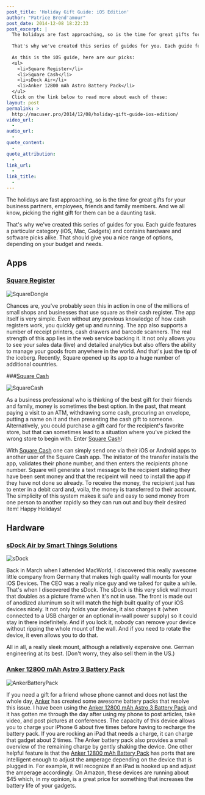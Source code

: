 ```yaml
---
post_title: 'Holiday Gift Guide: iOS Edition'
author: "Patrice Brend'amour"
post_date: 2014-12-08 18:22:33
post_excerpt: |
  The holidays are fast approaching, so is the time for great gifts for your business partners, employees, friends and family members. And we all know, picking the right gift for them can be a daunting task.
  
  That's why we've created this series of guides for you. Each guide features a particular category (iOS, Mac, Gadgets) and contains hardware and software picks alike. That should give you a nice range of options, depending on your budget and needs.
  
  As this is the iOS guide, here are our picks:
  <ul>
  	<li>Square Register</li>
  	<li>Square Cash</li>
  	<li>sDock Air</li>
  	<li>Anker 12800 mAh Astro Battery Pack</li>
  </ul>
  Click on the link below to read more about each of these:
layout: post
permalink: >
  http://macuser.pro/2014/12/08/holiday-gift-guide-ios-edition/
video_url:
  - 
audio_url:
  - 
quote_content:
  - 
quote_attribution:
  - 
link_url:
  - 
link_title:
  - 
---
```



The holidays are fast approaching, so is the time for great gifts for your business partners, employees, friends and family members. And we all know, picking the right gift for them can be a daunting task.

That's why we've created this series of guides for you. Each guide features a particular category (iOS, Mac, Gadgets) and contains hardware and software picks alike. That should give you a nice range of options, depending on your budget and needs.

## Apps

### [Square Register](https://itunes.apple.com/us/app/square-register-accept-credit/id335393788?mt=8&amp;uo=4&amp;at=1l3vb3F)

![SquareDongle][squaredongle]

Chances are, you've probably seen this in action in one of the millions of small shops and businesses that use square as their cash register. The app itself is very simple. Even without any previous knowledge of how cash registers work, you quickly get up and running. The app also supports a number of receipt printers, cash drawers and barcode scanners.
The real strength of this app lies in the web service backing it. It not only allows you to see your sales data (live) and detailed analytics but also offers the ability to manage your goods from anywhere in the world. And that's just the tip of the iceberg.
Recently, Square opened up its app to a huge number of additional countries.

###[Square Cash](https://square.com/cash "link to the square cash site")

![SquareCash][squarecash]

As a business professional who is thinking of the best gift for their friends and family, money is sometimes the best option. In the past, that meant paying a visit to an ATM, withdrawing some cash, procuring an envelope, putting a name on it and then presenting the cash gift to someone. Alternatively, you could purchase a gift card for the recipient's favorite store, but that can sometimes lead to a situation where you've picked the wrong store to begin with. Enter [Square Cash](https://square.com/cash "link to the square cash site")!

With [Square Cash](https://square.com/cash "link to the square cash site") one can simply send one via their iOS or Android apps to another user of the Square Cash app. The initiator of the transfer installs the app, validates their phone number, and then enters the recipients phone number. Square will generate a text message to the recipient stating they have been sent money and that the recipeint will need to install the app if they have not done so already. To receive the money, the recipient just has to enter in a debit card and, voila, the money is transferred to their account. The simplicity of this system makes it safe and easy to send money from one person to another rapidly so they can run out and buy their desired item! Happy Holidays!

## Hardware
### [sDock Air by Smart Things Solutions](http://www.smart-things.com/en/products/sdock-air.html)

![sDock][sdock]

Back in March when I attended MacWorld, I discovered this really awesome little company from Germany that makes high quality wall mounts for your iOS Devices. The CEO was a really nice guy and we talked for quite a while. That's when I discovered the sDock.
The sDock is this very slick wall mount that doubles as a picture frame when it's not in use. The front is made out of anodized aluminum so it will match the high built quality of your iOS devices nicely. It not only holds your device, it also charges it (when connected to a USB charger or an optional in-wall power supply) so it could stay in there indefinitely. And if you lock it, nobody can remove your device without ripping the whole mount of the wall. And if you need to rotate the device, it even allows you to do that.

All in all, a really sleek mount, although a relatively expensive one. German engineering at its best.
(Don't worry, they also sell them in the US.)

### [Anker 12800 mAh Astro 3 Battery Pack](Technology/dp/B00CEZBKTO/ref=sr_1_13?ie=UTF8&amp;qid=1417377239&amp;sr=8-13&amp;keywords=anker&amp;tag=wwwjeromekoeh-20 "anker 12800 mAh battery pack")

![AnkerBatteryPack][ankerBatteryPack]

If you need a gift for a friend whose phone cannot and does not last the whole day, [Anker](http://www.ianker.com "Anker's corporate site") has created some awesome battery packs that resolve this issue. I have been using the [Anker 12800 mAh Astro 3 Battery Pack](Technology/dp/B00CEZBKTO/ref=sr_1_13?ie=UTF8&amp;qid=1417377239&amp;sr=8-13&amp;keywords=anker&amp;tag=wwwjeromekoeh-20 "anker 12800 mAh battery pack") and it has gotten me through the day after using my phone to post articles, take video, and post pictures at conferences. The capacity of this device allows you to charge your iPhone 6 about five times before having to recharge the battery pack. If you are rocking an iPad that needs a charge, it can charge that gadget about 2 times. The Anker battery pack also provides a small overview of the remaining charge by gently shaking the device. One other helpful feature is that the [Anker 12800 mAh Battery Pack](Technology/dp/B00CEZBKTO/ref=sr_1_13?ie=UTF8&amp;qid=1417377239&amp;sr=8-13&amp;keywords=anker&amp;tag=wwwjeromekoeh-20 "anker 12800 mAh battery pack") has ports that are intelligent enough to adjust the amperage depending on the device that is plugged in. For example, it will recognize if an iPad is hooked up and adjust the amperage accordingly. On Amazon, these devices are running about $45 which, in my opinion, is a great price for something that increases the battery life of your gadgets.

[squaredongle]: /wp-content/uploads/2014/11/img.png
[squarecash]: /wp-content/uploads/2014/09/img.jpg
[sdock]: /wp-content/uploads/2014/12/sDockPro-702x434.jpg
[ankerBatteryPack]: /wp-content/uploads/2014/12/ankerBatteryPack.jpg
